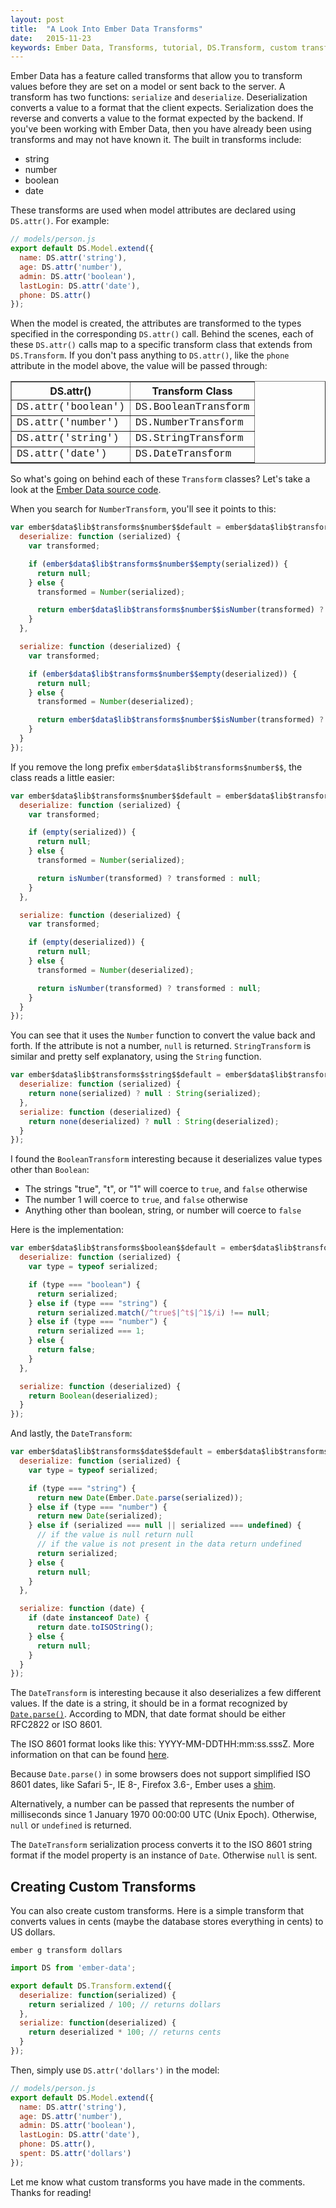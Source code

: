 ```yaml
---
layout: post
title:  "A Look Into Ember Data Transforms"
date:   2015-11-23
keywords: Ember Data, Transforms, tutorial, DS.Transform, custom transform, transform tutorial
---
```


Ember Data has a feature called transforms that allow you to transform values before they are set on a model or sent back to the server. A transform has two functions: `serialize` and `deserialize`. Deserialization converts a value to a format that the client expects. Serialization does the reverse and converts a value to the format expected by the backend. If you've been working with Ember Data, then you have already been using transforms and may not have known it. The built in transforms include:

* string
* number
* boolean
* date

These transforms are used when model attributes are declared using `DS.attr()`. For example:

```js
// models/person.js
export default DS.Model.extend({
  name: DS.attr('string'),
  age: DS.attr('number'),
  admin: DS.attr('boolean'),
  lastLogin: DS.attr('date'),
  phone: DS.attr()
});
```

When the model is created, the attributes are transformed to the types specified in the corresponding `DS.attr()` call. Behind the scenes, each of these `DS.attr()` calls map to a specific transform class that extends from `DS.Transform`. If you don't pass anything to `DS.attr()`, like the `phone` attribute in the model above, the value will be passed through:

<table border="1" cellspacing="0" cellpadding="10">
  <thead>
    <tr>
      <th>DS.attr()</th>
      <th>Transform Class</th>
    </tr>
  </thead>
  <tbody style="font-family: Courier New;">
    <tr>
      <td>DS.attr('boolean')</td>
      <td>DS.BooleanTransform</td>
    </tr>
    <tr>
      <td>DS.attr('number')</td>
      <td>DS.NumberTransform</td>
    </tr>
    <tr>
      <td>DS.attr('string')</td>
      <td>DS.StringTransform</td>
    </tr>
    <tr>
      <td>DS.attr('date')</td>
      <td>DS.DateTransform</td>
    </tr>
  </tbody>
</table>

So what's going on behind each of these `Transform` classes? Let's take a look at the [Ember Data source code](http://builds.emberjs.com/release/ember-data.prod.js).

When you search for `NumberTransform`, you'll see it points to this:

```js
var ember$data$lib$transforms$number$$default = ember$data$lib$transforms$base$$default.extend({
  deserialize: function (serialized) {
    var transformed;

    if (ember$data$lib$transforms$number$$empty(serialized)) {
      return null;
    } else {
      transformed = Number(serialized);

      return ember$data$lib$transforms$number$$isNumber(transformed) ? transformed : null;
    }
  },

  serialize: function (deserialized) {
    var transformed;

    if (ember$data$lib$transforms$number$$empty(deserialized)) {
      return null;
    } else {
      transformed = Number(deserialized);

      return ember$data$lib$transforms$number$$isNumber(transformed) ? transformed : null;
    }
  }
});
```

If you remove the long prefix `ember$data$lib$transforms$number$$`, the class reads a little easier:

```js
var ember$data$lib$transforms$number$$default = ember$data$lib$transforms$base$$default.extend({
  deserialize: function (serialized) {
    var transformed;

    if (empty(serialized)) {
      return null;
    } else {
      transformed = Number(serialized);

      return isNumber(transformed) ? transformed : null;
    }
  },

  serialize: function (deserialized) {
    var transformed;

    if (empty(deserialized)) {
      return null;
    } else {
      transformed = Number(deserialized);

      return isNumber(transformed) ? transformed : null;
    }
  }
});
```

You can see that it uses the `Number` function to convert the value back and forth. If the attribute is not a number, `null` is returned. `StringTransform` is similar and pretty self explanatory, using the `String` function.

```js
var ember$data$lib$transforms$string$$default = ember$data$lib$transforms$base$$default.extend({
  deserialize: function (serialized) {
    return none(serialized) ? null : String(serialized);
  },
  serialize: function (deserialized) {
    return none(deserialized) ? null : String(deserialized);
  }
});
```

I found the `BooleanTransform` interesting because it deserializes value types other than `Boolean`:

* The strings "true", "t", or "1" will coerce to `true`, and `false` otherwise
* The number 1 will coerce to `true`, and `false` otherwise
* Anything other than boolean, string, or number will coerce to `false`

Here is the implementation:

```js
var ember$data$lib$transforms$boolean$$default = ember$data$lib$transforms$base$$default.extend({
  deserialize: function (serialized) {
    var type = typeof serialized;

    if (type === "boolean") {
      return serialized;
    } else if (type === "string") {
      return serialized.match(/^true$|^t$|^1$/i) !== null;
    } else if (type === "number") {
      return serialized === 1;
    } else {
      return false;
    }
  },

  serialize: function (deserialized) {
    return Boolean(deserialized);
  }
});
```

And lastly, the `DateTransform`:

```js
var ember$data$lib$transforms$date$$default = ember$data$lib$transforms$base$$default.extend({
  deserialize: function (serialized) {
    var type = typeof serialized;

    if (type === "string") {
      return new Date(Ember.Date.parse(serialized));
    } else if (type === "number") {
      return new Date(serialized);
    } else if (serialized === null || serialized === undefined) {
      // if the value is null return null
      // if the value is not present in the data return undefined
      return serialized;
    } else {
      return null;
    }
  },

  serialize: function (date) {
    if (date instanceof Date) {
      return date.toISOString();
    } else {
      return null;
    }
  }
});
```

The `DateTransform` is interesting because it also deserializes a few different values. If the date is a string, it should be in a format recognized by [`Date.parse()`](https://developer.mozilla.org/en-US/docs/Web/JavaScript/Reference/Global_Objects/Date/parse). According to MDN, that date format should be either RFC2822 or ISO 8601.

The ISO 8601 format looks like this: YYYY-MM-DDTHH:mm:ss.sssZ. More information on that can be found [here](https://developer.mozilla.org/en-US/docs/Web/JavaScript/Reference/Global_Objects/Date/toISOString).

Because `Date.parse()` in some browsers does not support simplified ISO 8601 dates, like Safari 5-, IE 8-, Firefox 3.6-, Ember uses a [shim](https://github.com/csnover/js-iso8601).

Alternatively, a number can be passed that represents the number of milliseconds since 1 January 1970 00:00:00 UTC (Unix Epoch). Otherwise, `null` or `undefined` is returned.

The `DateTransform` serialization process converts it to the ISO 8601 string format if the model property is an instance of `Date`. Otherwise `null` is sent.

## Creating Custom Transforms

You can also create custom transforms. Here is a simple transform that converts values in cents (maybe the database stores everything in cents) to US dollars.

```
ember g transform dollars
```

```js
import DS from 'ember-data';

export default DS.Transform.extend({
  deserialize: function(serialized) {
    return serialized / 100; // returns dollars
  },
  serialize: function(deserialized) {
    return deserialized * 100; // returns cents
  }
});
```

Then, simply use `DS.attr('dollars')` in the model:

```js
// models/person.js
export default DS.Model.extend({
  name: DS.attr('string'),
  age: DS.attr('number'),
  admin: DS.attr('boolean'),
  lastLogin: DS.attr('date'),
  phone: DS.attr(),
  spent: DS.attr('dollars')
});
```

Let me know what custom transforms you have made in the comments. Thanks for reading!

